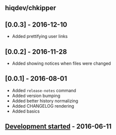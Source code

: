 hiqdev/chkipper
---------------

## [0.0.3] - 2016-12-10

- Added prettifying user links

## [0.0.2] - 2016-11-28

- Added showing notices when files were changed

## [0.0.1] - 2016-08-01

- Added `release-notes` command
- Added version bumping
- Added better history normalizing
- Added CHANGELOG rendering
- Added basics

## [Development started] - 2016-06-11

[Under development]: https://github.com/hiqdev/chkipper/releases
[Development started]: https://github.com/hiqdev/chkipper/releases
[@hiqsol]: https://github.com/hiqsol
[sol@hiqdev.com]: https://github.com/hiqsol
